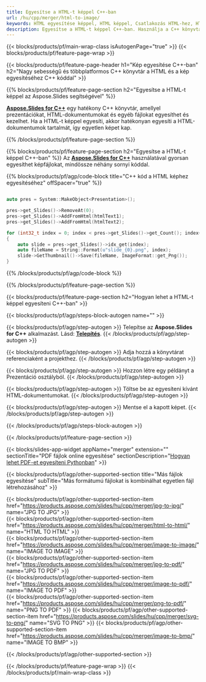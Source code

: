 ```yaml
---
title: Egyesítse a HTML-t képpel C++-ban
url: /hu/cpp/merger/html-to-image/
keywords: HTML egyesítése képpel, HTML képpel, Csatlakozás HTML-hez, HTML kombinálása, Kép, C++ API, C++ Library
description: Egyesítse a HTML-t képpel C++-ban. Használja a C++ könyvtár API-t a HTML és a kép összekapcsolásához
---
```


{{< blocks/products/pf/main-wrap-class isAutogenPage="true" >}}
{{< blocks/products/pf/feature-page-wrap >}}

{{< blocks/products/pf/feature-page-header h1="Kép egyesítése C++-ban" h2="Nagy sebességű és többplatformos C++ könyvtár a HTML és a kép egyesítéséhez C++ kóddal" >}}

{{% blocks/products/pf/feature-page-section h2="Egyesítse a HTML-t képpel az Aspose.Slides segítségével" %}}

[**Aspose.Slides for C++**](https://products.aspose.com/slides/hu/cpp/) egy hatékony C++ könyvtár, amellyel prezentációkat, HTML-dokumentumokat és egyéb fájlokat egyesíthet és kezelhet. Ha a HTML-t képpel egyesíti, akkor hatékonyan egyesíti a HTML-dokumentumok tartalmát, így egyetlen képet kap. 

{{% /blocks/products/pf/feature-page-section %}}




{{% blocks/products/pf/feature-page-section  h2="Egyesítse a HTML-t képpel C++-ban" %}}
Az [**Aspose.Slides for C++**](https://products.aspose.com/slides/hu/cpp/) használatával gyorsan egyesíthet képfájlokat, mindössze néhány sornyi kóddal.

{{% blocks/products/pf/agp/code-block title="C++ kód a HTML képhez egyesítéséhez" offSpacer="true" %}}
```cpp

auto pres = System::MakeObject<Presentation>();

pres->get_Slides()->RemoveAt(0);
pres->get_Slides()->AddFromHtml(htmlText1);
pres->get_Slides()->AddFromHtml(htmlText2);

for (int32_t index = 0; index < pres->get_Slides()->get_Count(); index++)
{
    auto slide = pres->get_Slides()->idx_get(index);
    auto fileName = String::Format(u"slide_{0}.png", index);
    slide->GetThumbnail()->Save(fileName, ImageFormat::get_Png());
}
```
{{% /blocks/products/pf/agp/code-block %}}

{{% /blocks/products/pf/feature-page-section %}}




{{< blocks/products/pf/feature-page-section  h2="Hogyan lehet a HTML-t képpel egyesíteni C++-ban" >}}


{{< blocks/products/pf/agp/steps-block-autogen name="" >}}


{{< blocks/products/pf/agp/step-autogen >}}
Telepítse az **Aspose.Slides for C++** alkalmazást. Lásd: [**Telepítés**](https://docs.aspose.com/slides/cpp/installation/).
{{< /blocks/products/pf/agp/step-autogen >}}

{{< blocks/products/pf/agp/step-autogen >}}
Adja hozzá a könyvtárat referenciaként a projekthez.
{{< /blocks/products/pf/agp/step-autogen >}}

{{< blocks/products/pf/agp/step-autogen >}}
Hozzon létre egy példányt a Prezentáció osztályból.
{{< /blocks/products/pf/agp/step-autogen >}}

{{< blocks/products/pf/agp/step-autogen >}}
Töltse be az egyesíteni kívánt HTML-dokumentumokat.
{{< /blocks/products/pf/agp/step-autogen >}}

{{< blocks/products/pf/agp/step-autogen >}}
Mentse el a kapott képet.
{{< /blocks/products/pf/agp/step-autogen >}}


{{< /blocks/products/pf/agp/steps-block-autogen >}}


{{< /blocks/products/pf/feature-page-section >}}




{{< blocks/slides-app-widget  appName="merger" extension="" sectionTitle="PDF fájlok online egyesítése" sectionDescription="[Hogyan lehet PDF-et egyesíteni Pythonban](https://products.aspose.com/slides/hu/python-net/merge/pdf/)" >}}

{{< blocks/products/pf/agp/other-supported-section title="Más fájlok egyesítése" subTitle="Más formátumú fájlokat is kombinálhat egyetlen fájl létrehozásához" >}}

{{< blocks/products/pf/agp/other-supported-section-item href="https://products.aspose.com/slides/hu/cpp/merger/jpg-to-jpg/" name="JPG TO JPG" >}}    
{{< blocks/products/pf/agp/other-supported-section-item href="https://products.aspose.com/slides/hu/cpp/merger/html-to-html/" name="HTML TO HTML" >}}  
{{< blocks/products/pf/agp/other-supported-section-item href="https://products.aspose.com/slides/hu/cpp/merger/image-to-image/" name="IMAGE TO IMAGE" >}}  
{{< blocks/products/pf/agp/other-supported-section-item href="https://products.aspose.com/slides/hu/cpp/merger/jpg-to-pdf/" name="JPG TO PDF" >}}  
{{< blocks/products/pf/agp/other-supported-section-item href="https://products.aspose.com/slides/hu/cpp/merger/image-to-pdf/" name="IMAGE TO PDF" >}}  
{{< blocks/products/pf/agp/other-supported-section-item href="https://products.aspose.com/slides/hu/cpp/merger/png-to-pdf/" name="PNG TO PDF" >}}
{{< blocks/products/pf/agp/other-supported-section-item href="https://products.aspose.com/slides/hu/cpp/merger/svg-to-png/" name="SVG TO PNG" >}} 
{{< blocks/products/pf/agp/other-supported-section-item href="https://products.aspose.com/slides/hu/cpp/merger/image-to-bmp/" name="IMAGE TO BMP" >}} 
    
  


{{< /blocks/products/pf/agp/other-supported-section >}}

{{< /blocks/products/pf/feature-page-wrap >}}
{{< /blocks/products/pf/main-wrap-class >}}